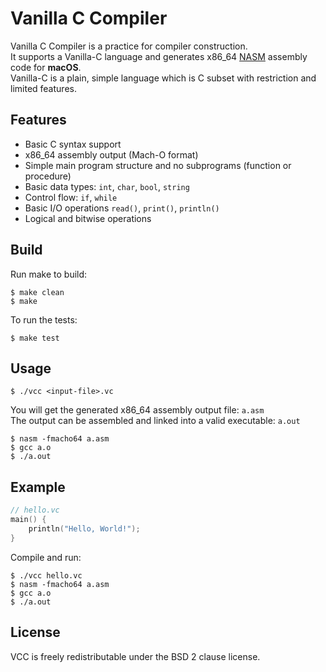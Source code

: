 # Vanilla C Compiler

Vanilla C Compiler is a practice for compiler construction.  
It supports a Vanilla-C language and generates x86_64 [NASM](https://github.com/netwide-assembler/nasm) assembly code for **macOS**.  
Vanilla-C is a plain, simple language which is C subset with restriction and limited features.

## Features

- Basic C syntax support
- x86_64 assembly output (Mach-O format)
- Simple main program structure and no subprograms (function or procedure)
- Basic data types: `int`, `char`, `bool`, `string`
- Control flow: `if`, `while`
- Basic I/O operations `read()`, `print()`, `println()`
- Logical and bitwise operations

## Build

Run make to build:
```shell
$ make clean
$ make
```

To run the tests:
```shell
$ make test
```

## Usage

```shell
$ ./vcc <input-file>.vc
```

You will get the generated x86_64 assembly output file: `a.asm`  
The output can be assembled and linked into a valid executable: `a.out`
```shell
$ nasm -fmacho64 a.asm
$ gcc a.o
$ ./a.out
```

## Example

```c
// hello.vc
main() {
    println("Hello, World!");
}
```

Compile and run:
```shell
$ ./vcc hello.vc
$ nasm -fmacho64 a.asm
$ gcc a.o
$ ./a.out
```

## License

VCC is freely redistributable under the BSD 2 clause license.
